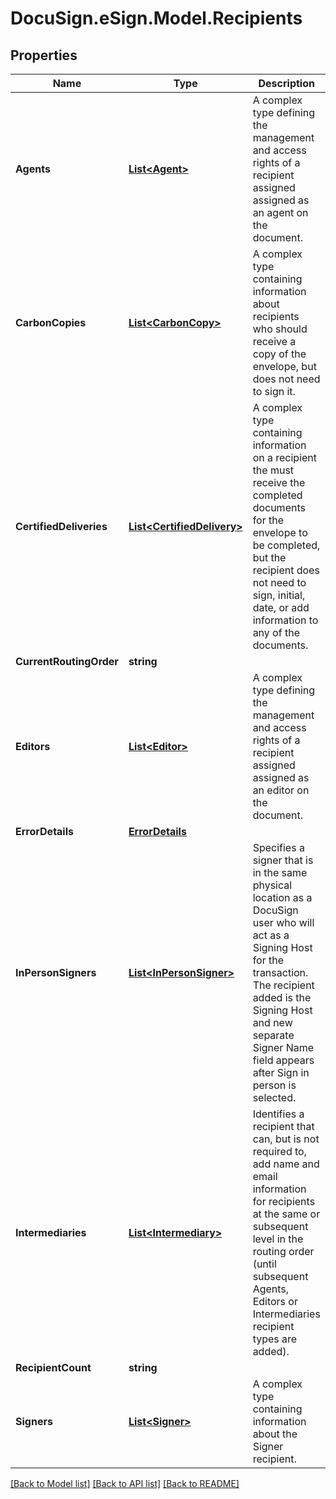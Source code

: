 # DocuSign.eSign.Model.Recipients
## Properties

Name | Type | Description | Notes
------------ | ------------- | ------------- | -------------
**Agents** | [**List&lt;Agent&gt;**](Agent.md) | A complex type defining the management and access rights of a recipient assigned assigned as an agent on the document. | [optional] 
**CarbonCopies** | [**List&lt;CarbonCopy&gt;**](CarbonCopy.md) | A complex type containing information about recipients who should receive a copy of the envelope, but does not need to sign it. | [optional] 
**CertifiedDeliveries** | [**List&lt;CertifiedDelivery&gt;**](CertifiedDelivery.md) | A complex type containing information on a recipient the must receive the completed documents for the envelope to be completed, but the recipient does not need to sign, initial, date, or add information to any of the documents. | [optional] 
**CurrentRoutingOrder** | **string** |  | [optional] 
**Editors** | [**List&lt;Editor&gt;**](Editor.md) | A complex type defining the management and access rights of a recipient assigned assigned as an editor on the document. | [optional] 
**ErrorDetails** | [**ErrorDetails**](ErrorDetails.md) |  | [optional] 
**InPersonSigners** | [**List&lt;InPersonSigner&gt;**](InPersonSigner.md) | Specifies a signer that is in the same physical location as a DocuSign user who will act as a Signing Host for the transaction. The recipient added is the Signing Host and new separate Signer Name field appears after Sign in person is selected. | [optional] 
**Intermediaries** | [**List&lt;Intermediary&gt;**](Intermediary.md) | Identifies a recipient that can, but is not required to, add name and email information for recipients at the same or subsequent level in the routing order (until subsequent Agents, Editors or Intermediaries recipient types are added). | [optional] 
**RecipientCount** | **string** |  | [optional] 
**Signers** | [**List&lt;Signer&gt;**](Signer.md) | A complex type containing information about the Signer recipient. | [optional] 

[[Back to Model list]](../README.md#documentation-for-models) [[Back to API list]](../README.md#documentation-for-api-endpoints) [[Back to README]](../README.md)

